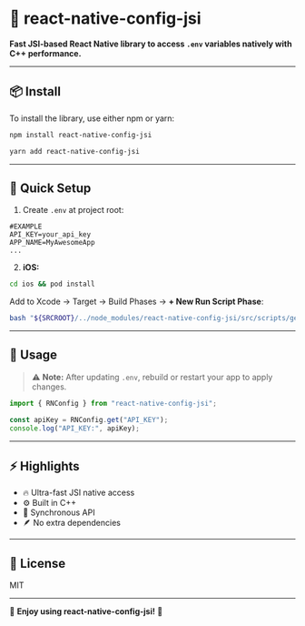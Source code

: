 # 🚀 react-native-config-jsi

**Fast JSI-based React Native library to access `.env` variables natively with C++ performance.**

---

## 📦 Install

To install the library, use either npm or yarn:
```sh
npm install react-native-config-jsi

yarn add react-native-config-jsi
```

---

## 🔧 Quick Setup

1. Create `.env` at project root:
```env
#EXAMPLE
API_KEY=your_api_key
APP_NAME=MyAwesomeApp
...
```

2. **iOS:**
```bash
cd ios && pod install
```
Add to Xcode → Target → Build Phases → **+ New Run Script Phase**:
```bash
bash "${SRCROOT}/../node_modules/react-native-config-jsi/src/scripts/generate.sh"
```
---

## 🚀 Usage
> ⚠️ **Note:** After updating `.env`, rebuild or restart your app to apply changes.
```js
import { RNConfig } from "react-native-config-jsi";

const apiKey = RNConfig.get("API_KEY");
console.log("API_KEY:", apiKey);
```

---

## ⚡ Highlights

- 🔥 Ultra-fast JSI native access
- ⚙️ Built in C++
- 🧩 Synchronous API
- 🪶 No extra dependencies

---

## 📜 License

MIT

---

🎉 **Enjoy using react-native-config-jsi!** 🚀
